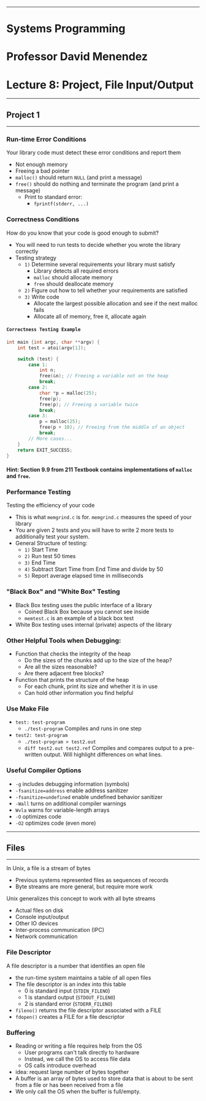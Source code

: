 ***
# Systems Programming
# Professor David Menendez
# Lecture 8: Project, File Input/Output

***
## Project 1

***
### Run-time Error Conditions
Your library code must detect these error conditions and report them
- Not enough memory
- Freeing a bad pointer
- `malloc()` should return `NULL` (and print a message)
- `free()` should do nothing and terminate the program (and print a message)
	- Print to standard error:
		- `fprintf(stderr, ...)`

### Correctness Conditions
How do you know that your code is good enough to submit?
- You will need to run tests to decide whether you wrote the library correctly
- Testing strategy
	- `1)` Determine several requirements your library must satisfy
		- Library detects all required errors
		- `malloc` should allocate memory
		- `free` should deallocate memory
	- `2)` Figure out how to tell whether your requirements are satisfied
	- `3)` Write code
		- Allocate the largest possible allocation and see if the next malloc fails
		- Allocate all of memory, free it, allocate again
#### `Correctness Testing Example`
```C
int main {int argc, char **argv) {
	int test = atoi(argv[1]);

	switch (test) {
		case 1:
			int n;
			free(&n); // Freeing a variable not on the heap
			break;
		case 2:
			char *p = malloc(25);
			free(p);
			free(p); // Freeing a variable twice
			break;
		case 3:
			p = malloc(25);
			free(p + 10); // Freeing from the middle of an object
			break;
		// More cases...
	}
	return EXIT_SUCCESS;
}
```

#### Hint: Section 9.9 from 211 Textbook contains implementations of `malloc` and `free`.

### Performance Testing
Testing the efficiency of your code
- This is what `memgrind.c` is for. `memgrind.c` measures the speed of your library
- You are given 2 tests and you will have to write 2 more tests to additionally test your system.
- General Structure of testing:
	- `1)` Start Time
	- `2)` Run test 50 times
	- `3)` End Time
	- `4)` Subtract Start Time from End Time and divide by 50
	- `5)` Report average elapsed time in milliseconds

### "Black Box" and "White Box" Testing
- Black Box testing uses the public interface of a library
	- Coined Black Box because you cannot see inside
	- `memtest.c` is an example of a black box test
- White Box testing uses internal (private) aspects of the library

### Other Helpful Tools when Debugging:
- Function that checks the integrity of the heap
	- Do the sizes of the chunks add up to the size of the heap?
	- Are all the sizes reasonable?
	- Are there adjacent free blocks?
- Function that prints the structure of the heap
	- For each chunk, print its size and whether it is in use
	- Can hold other information you find helpful

### Use Make File
- `test: test-program`
	- `./test-program` Compiles and runs in one step
- `test2: test-program`
	- `./test-program > test2.out`
	- `diff test2.out test2.ref` Compiles and compares output to a pre-written output. Will highlight differences on what lines.

### Useful Compiler Options
- `-g` includes debugging information (symbols)
- `-fsanitize=address` enable address sanitizer 
- `-fsanitize=undefined` enable undefined behavior sanitizer
- `-Wall` turns on additional compiler warnings
- `Wvla` warns for variable-length arrays
- `-O` optimizes code
- `-O2` optimizes code (even more)

***
## Files
***
In Unix, a file is a stream of bytes
- Previous systems represented files as sequences of records
- Byte streams are more general, but require more work

Unix generalizes this concept to work with all byte streams
- Actual files on disk
- Console input/output
- Other IO devices
- Inter-process communication (IPC)
- Network communication

### File Descriptor
A file descriptor is a number that identifies an open file
- the run-time system maintains a table of all open files
- The file descriptor is an index into this table
	- 0 is standard input (`STDIN_FILENO`)
	- 1 is standard output (`STDOUT_FILENO`)
	- 2 is standard error (`STDERR_FILENO`)
- `fileno()` returns the file descriptor associated with a FILE
- `fdopen()` creates a FILE for a file descriptor

### Buffering
- Reading or writing a file requires help from the OS
	- User programs can't talk directly to hardware
	- Instead, we call the OS to access file data
	- OS calls introduce overhead
- idea: request large number of bytes together
- A buffer is an array of bytes used to store data that is about to be sent from a file or has been received from a file
- We only call the OS when the buffer is full/empty.
